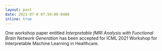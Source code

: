 ```yaml
---
layout: post
date: 2021-07-8 07:59:00-0400
inline: true
---
```


One workshop paper entitled *Interpretable fMRI Analysis with Functional Brain Network Generation* has been accepted for ICML 2021 Workshop for Interpretable Machine Learning in Healthcare.
